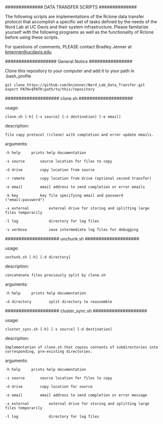 ############## DATA TRANSFER SCRIPTS ##############

The following scripts are implementations of 
the Rclone data transfer protocol that accomplish
a specific set of tasks defined by the needs of 
the Nord Lab at UC Davis and their system 
infrastructure. Please familarize yourself with the 
following programs as well as the functionality
of Rclone before using these scripts. 

For questions of comments, PLEASE contact
Bradley Jenner at <bnjenner@ucdavis.edu>

################### General Notice ################

Clone this repository to your computer and add it 
to your path in .bash_profile

    git clone https://github.com/bnjenner/Nord_Lab_Data_Transfer.git
    export PATH=$PATH:path/to/this/repository


#################### clone.sh  ####################

usage:
    
    clone.sh [-h] [-s source] [-s destination] [-e email]

description:
    
    file copy protocol (rclone) with completion and error update emails.

arguments:
    
    -h help		prints help documentation
    
    -s source		source location for files to copy
    
    -d drive		copy location from source
    
    -r remote		copy location from drive (optional second transfer)
    
    -e email		email address to send completion or error emails
    
    -k key          key file specifying email and password ("email:password")     
    
    -x external         external drive for storing and splitting large files temporarily
    
    -l log              directory for log files
    
    -v verbose          save intermediate log files for debugging

#################### unchunk.sh  ####################

usage:

    unchunk.sh [-h] [-d directory] 

description:

    concatenate files previously split by clone.sh   

arguments:

    -h help     prints help documentation
    
    -d directory        split directory to reassemble


#################### cluster_sync.sh  ####################

usage:

    cluster_sync.sh [-h] [-s source] [-d destination]

description:

    Implementation of clone.sh that copies contents of subdirectories into corresponding, pre-existing directories.  

arguments:

    -h help     prints help documentation
    
    -s source       source location for files to copy
    
    -d drive        copy location for source
    
    -e email        email address to send completion or error message
    
    -x external         external drive for storing and splitting large files temporarily
    
    -l log              directory for log files 



